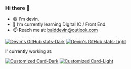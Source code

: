 ### Hi there 👋
- 😄 I'm devin.
- 🌱 I’m currently learning Digital IC / Front End.
- 📫 Reach me at: balddevin@outlook.com

[![Devin's GitHub stats-Dark](https://github-readme-stats.vercel.app/api?username=devindang&show_icons=true\&rank_icon=github&theme=github_dark#gh-dark-mode-only)](https://github.com/anuraghazra/github-readme-stats#gh-dark-mode-only)
[![Devin's GitHub stats-Light](https://github-readme-stats.vercel.app/api?username=devindang&show_icons=true\&rank_icon=github&theme=default#gh-light-mode-only)](https://github.com/anuraghazra/github-readme-stats#gh-light-mode-only)

I' currently working at:

[![Customized Card-Dark](https://github-readme-stats.vercel.app/api/pin?username=devindang\&repo=dv-cpu-rv\&title_color=58a6ff\&icon_color=4c8eda\&text_color=9f9f9f\&bg_color=0d1117#gh-dark-mode-only)](https://github.com/anuraghazra/github-readme-stats#gh-dark-mode-only)
[![Customized Card-Light](https://github-readme-stats.vercel.app/api/pin?username=devindang\&repo=dv-cpu-rv\&title_color=434d58\&icon_color=408aee\&text_color=434d58\&bg_color=fffefe#gh-light-mode-only)](https://github.com/anuraghazra/github-readme-stats#gh-light-mode-only)


<!--
**devindang/devindang** is a ✨ _special_ ✨ repository because its `README.md` (this file) appears on your GitHub profile.

Here are some ideas to get you started:

- 🔭 I’m currently working on ...
- 🌱 I’m currently learning ...
- 👯 I’m looking to collaborate on ...
- 🤔 I’m looking for help with ...
- 💬 Ask me about ...
- 📫 How to reach me: ...
- 😄 Pronouns: ...
- ⚡ Fun fact: ...
-->
